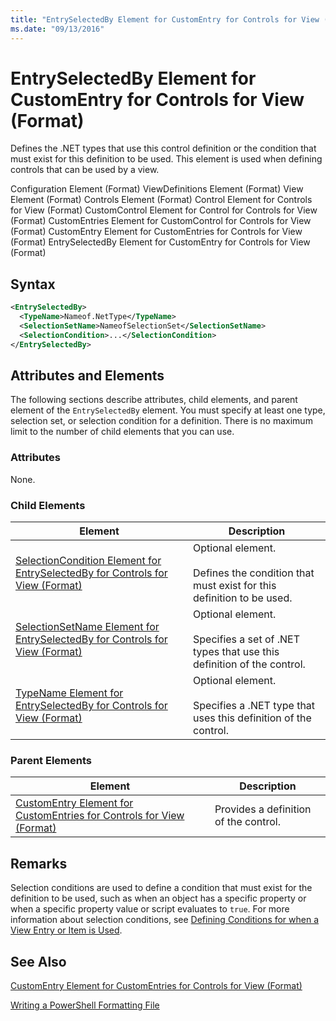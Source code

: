 ```yaml
---
title: "EntrySelectedBy Element for CustomEntry for Controls for View (Format) | Microsoft Docs"
ms.date: "09/13/2016"
---
```

# EntrySelectedBy Element for CustomEntry for Controls for View (Format)

Defines the .NET types that use this control definition or the condition that must exist for this definition to be used. This element is used when defining controls that can be used by a view.

Configuration Element (Format)
ViewDefinitions Element (Format)
View Element (Format)
Controls Element (Format)
Control Element for Controls for View (Format)
CustomControl Element for Control for Controls for View (Format)
CustomEntries Element for CustomControl for Controls for View (Format)
CustomEntry Element for CustomEntries for Controls for View (Format)
EntrySelectedBy Element for CustomEntry for Controls for View (Format)

## Syntax

```xml
<EntrySelectedBy>
  <TypeName>Nameof.NetType</TypeName>
  <SelectionSetName>NameofSelectionSet</SelectionSetName>
  <SelectionCondition>...</SelectionCondition>
</EntrySelectedBy>
```

## Attributes and Elements

The following sections describe attributes, child elements, and parent element of the `EntrySelectedBy` element. You must specify at least one type, selection set, or selection condition for a definition. There is no maximum limit to the number of child elements that you can use.

### Attributes

None.

### Child Elements

|Element|Description|
|-------------|-----------------|
|[SelectionCondition Element for EntrySelectedBy for Controls for View (Format)](./selectioncondition-element-for-entryselectedby-for-controls-for-view-format.md)|Optional element.<br /><br /> Defines the condition that must exist for this definition to be used.|
|[SelectionSetName Element for EntrySelectedBy for Controls for View (Format)](./selectionsetname-element-for-entryselectedby-for-controls-for-view-format.md)|Optional element.<br /><br /> Specifies a set of .NET types that use this definition of the control.|
|[TypeName Element for EntrySelectedBy for Controls for View (Format)](./typename-element-for-entryselectedby-for-controls-for-view-format.md)|Optional element.<br /><br /> Specifies a .NET type that uses this definition of the control.|

### Parent Elements

|Element|Description|
|-------------|-----------------|
|[CustomEntry Element for CustomEntries for Controls for View (Format)](./customentry-element-for-customentries-for-controls-for-view-format.md)|Provides a definition of the control.|

## Remarks

Selection conditions are used to define a condition that must exist for the definition to be used, such as when an object has a specific property or when a specific property value or script evaluates to `true`. For more information about selection conditions, see [Defining Conditions for when a View Entry or Item is Used](./defining-conditions-for-displaying-data.md).

## See Also

[CustomEntry Element for CustomEntries for Controls for View (Format)](./customentry-element-for-customentries-for-controls-for-view-format.md)

[Writing a PowerShell Formatting File](./writing-a-powershell-formatting-file.md)
